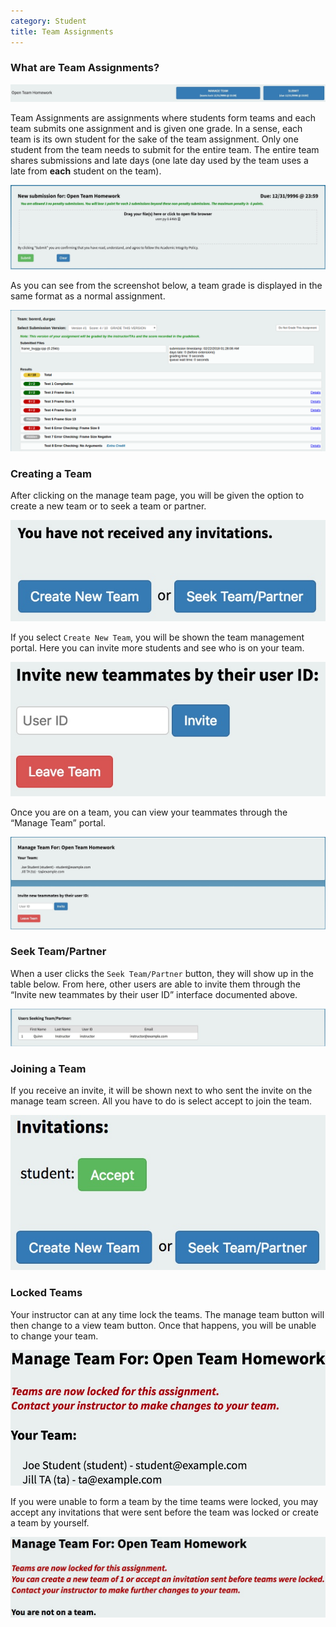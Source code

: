 ```yaml
---
category: Student
title: Team Assignments
---
```


### What are Team Assignments?

![](/images/team_navigation.png)

Team Assignments are assignments where students form teams and each team submits one assignment and is given one grade. In a sense, each team is its own student for the sake of the team assignment. Only one student from the team needs to submit for the entire team. The entire team shares submissions and late days (one late day used by the team uses a late from **each** student on the team).

![](/images/team_submission.png)

As you can see from the screenshot below, a team grade is displayed in the same format as a normal assignment.

![](/images/team_submitted.png)

### Creating a Team

After clicking on the manage team page, you will be given the option to create a new team or to seek a team or partner.

![](/images/team_invitations.png)

If you select ```Create New Team```, you will be shown the team management portal. Here you can invite more students and see who is on your team.

![](/images/team_invite.png)

Once you are on a team, you can view your teammates through the “Manage Team” portal.

![](/images/team_manage.png)

### Seek Team/Partner

When a user clicks the ```Seek Team/Partner``` button, they will show up in the table below. From here, other users are able to invite them through the “Invite new teammates by their user ID” interface documented above.

![](/images/team_seeking.png)

### Joining a Team

If you receive an invite, it will be shown next to who sent the invite on the manage team screen. All you have to do is select accept to join the team.

![](/images/team_invitations_2.png)


### Locked Teams

Your instructor can at any time lock the teams. The manage team button will then change to a view team button. Once that happens, you will be unable to change your team.

![](/images/team_manage_2.png)

If you were unable to form a team by the time teams were locked, you may accept any invitations that were sent before the team was locked or create a team by yourself.

![](/images/team_manage_3.png)
